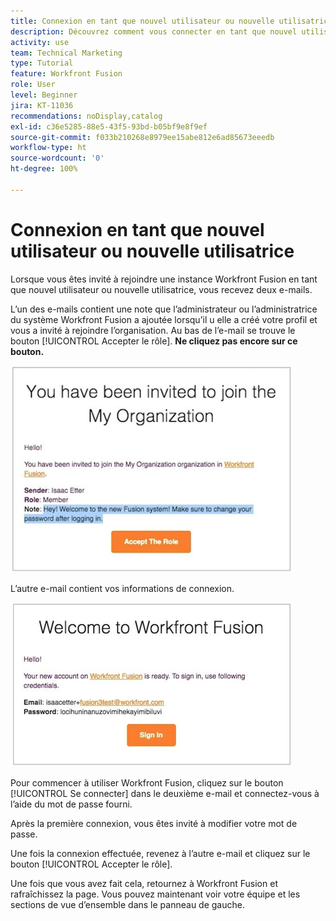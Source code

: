 ```yaml
---
title: Connexion en tant que nouvel utilisateur ou nouvelle utilisatrice
description: Découvrez comment vous connecter en tant que nouvel utilisateur ou nouvelle utilisatrice.
activity: use
team: Technical Marketing
type: Tutorial
feature: Workfront Fusion
role: User
level: Beginner
jira: KT-11036
recommendations: noDisplay,catalog
exl-id: c36e5285-88e5-43f5-93bd-b05bf9e8f9ef
source-git-commit: f033b210268e8979ee15abe812e6ad85673eeedb
workflow-type: ht
source-wordcount: '0'
ht-degree: 100%

---
```


# Connexion en tant que nouvel utilisateur ou nouvelle utilisatrice

Lorsque vous êtes invité à rejoindre une instance Workfront Fusion en tant que nouvel utilisateur ou nouvelle utilisatrice, vous recevez deux e-mails.

L’un des e-mails contient une note que l’administrateur ou l’administratrice du système Workfront Fusion a ajoutée lorsqu’il u elle a créé votre profil et vous a invité à rejoindre l’organisation. Au bas de l’e-mail se trouve le bouton [!UICONTROL Accepter le rôle]. **Ne cliquez pas encore sur ce bouton.**

![Image de votre invitation par e-mail](assets/new-user-1.png)

L’autre e-mail contient vos informations de connexion.

![Image de votre invitation par e-mail](assets/new-user-2.png)

Pour commencer à utiliser Workfront Fusion, cliquez sur le bouton [!UICONTROL Se connecter] dans le deuxième e-mail et connectez-vous à l’aide du mot de passe fourni.

Après la première connexion, vous êtes invité à modifier votre mot de passe.

Une fois la connexion effectuée, revenez à l’autre e-mail et cliquez sur le bouton [!UICONTROL Accepter le rôle].

Une fois que vous avez fait cela, retournez à Workfront Fusion et rafraîchissez la page. Vous pouvez maintenant voir votre équipe et les sections de vue d’ensemble dans le panneau de gauche.
